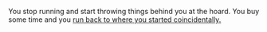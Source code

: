 You stop running and start throwing things behind you at the hoard. You buy some time and you [run back to where you started coincidentally.](../README.md)